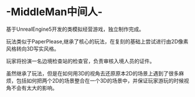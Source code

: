 # -MiddleMan中间人-
  基于UnrealEngine5开发的类模拟经营游戏，独立制作完成。
  
  玩法类似于PaperPlease,继承了核心的玩法，在复刻的基础上尝试进行由2D像素风格转向3D写实风格。
  
  玩家将扮演一名边境检查站的检查官，负责审核入境人员的证件。
  
  虽然继承了玩法，但是在如何用3D的视角去还原原本2D的场景上遇到了很多麻烦，包括如何把两个2D的场景整合在一个3D的场景中，并保证玩家游玩的时候视角不会有太大的影响。
  
